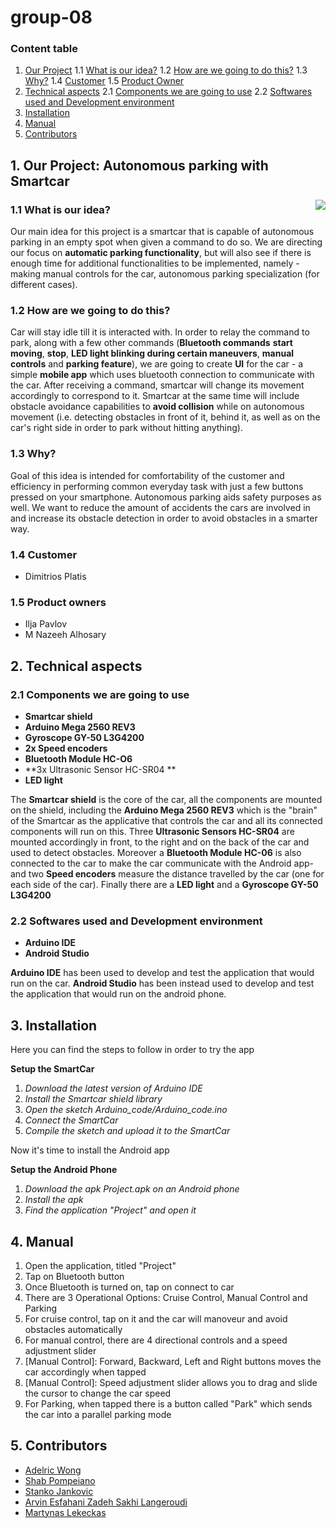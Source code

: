 # group-08

### Content table
1. <a href="#1">Our Project</a>
   1.1 <a href="#1.1">What is our idea?</a>
   1.2 <a href="#1.2">How are we going to do this?</a>
   1.3 <a href="#1.3">Why?</a>
   1.4 <a href="#1.4">Customer</a>
   1.5 <a href="#1.5">Product Owner</a>
2. <a href="#2">Technical aspects</a>
   2.1 <a href="#2.1">Components we are going to use</a>
   2.2 <a href="#2.2">Softwares used and Development environment</a>
3. <a href="#3">Installation</a>
4. <a href="#4">Manual</a>
5. <a href="#5">Contributors</a>

## 1. Our Project: Autonomous parking with Smartcar <a id="1"></a>

<img align="right" src="https://media.giphy.com/media/KHcGe1SGuh6sI2tYgy/giphy.gif">

### 1.1 What is our idea? <a id="1.1"></a>

Our main idea for this project is a smartcar that is capable of autonomous parking in an empty spot when given a command to do so. We are directing our focus on **automatic parking functionality**, but will also see if there is enough time for additional functionalities to be implemented, namely - making manual controls for the car, autonomous parking specialization (for different cases).



### 1.2 How are we going to do this? <a id="1.2"></a>
Car will stay idle till it is interacted with. In order to relay the command to park, along with a few other commands (**Bluetooth commands** **start moving**, **stop**, **LED light blinking during certain maneuvers**, **manual controls** and **parking feature**), we are going to create **UI** for the car - a simple **mobile app** which uses bluetooth connection to communicate with the car. After receiving a command, smartcar will change its movement accordingly to correspond to it. Smartcar at the same time will include obstacle avoidance capabilities to **avoid collision** while on autonomous movement (i.e. detecting obstacles in front of it, behind it, as well as on the car's right side in order to park without hitting anything).

### 1.3 Why? <a id="1.3"></a>
Goal of this idea is intended for comfortability of the customer and efficiency in performing common everyday task with just a few buttons pressed on your smartphone. Autonomous parking aids safety purposes as well. We want to reduce the amount of accidents the cars are involved in and increase its obstacle detection in order to avoid obstacles in a smarter way.

### 1.4 Customer <a id="1.4"></a>
- Dimitrios Platis

### 1.5 Product owners <a id="1.5"></a>
- Ilja Pavlov
- M Nazeeh Alhosary

## 2. Technical aspects <a id="2"></a>

### 2.1 Components we are going to use <a id="2.1"></a>
  - **Smartcar shield**
  - **Arduino Mega 2560 REV3**
  - **Gyroscope GY-50 L3G4200**
  - **2x Speed encoders**
  - **Bluetooth Module HC-O6**
  - **3x Ultrasonic Sensor HC-SR04 **
  - **LED light**

The **Smartcar shield** is the core of the car, all the components are mounted on the shield, including the **Arduino Mega 2560 REV3** which is the "brain" of the Smartcar as the applicative that controls the car and all its connected components will run on this.
Three **Ultrasonic Sensors HC-SR04** are mounted accordingly in front, to the right and on the back of the car and used to detect obstacles. 
Moreover a **Bluetooth Module HC-06** is also connected to the car to make the car communicate with the Android app- and two **Speed encoders** measure the distance travelled by the car (one for each side of the car).
Finally there are a **LED light** and a **Gyroscope GY-50 L3G4200**

### 2.2 Softwares used and Development environment <a id="2.2"></a>
  - **Arduino IDE**
  - **Android Studio**

**Arduino IDE** has been used to develop and test the application that would run on the car.
**Android Studio** has been instead used to develop and test the application that would run on the android phone.



## 3. Installation <a id="3"></a>

Here you can find the steps to follow in order to try the app

**Setup the SmartCar**
1. *Download the latest version of Arduino IDE*
2. *Install the Smartcar shield library*
2. *Open the sketch Arduino_code/Arduino_code.ino*
3. *Connect the SmartCar*
4. *Compile the sketch and upload it to the SmartCar*

Now it's time to install the Android app

**Setup the Android Phone**
1. *Download the apk Project.apk on an Android phone*
2. *Install the apk*
3. *Find the application "Project" and open it*


## 4. Manual <a id="4"></a>

1. Open the application, titled "Project"
2. Tap on Bluetooth button
3. Once Bluetooth is turned on, tap on connect to car
4. There are 3 Operational Options: Cruise Control, Manual Control and Parking
5. For cruise control, tap on it and the car will manoveur and avoid obstacles automatically
6. For manual control, there are 4 directional controls and a speed adjustment slider
7. [Manual Control]: Forward, Backward, Left and Right buttons moves the car accordingly when tapped
8. [Manual Control]: Speed adjustment slider allows you to drag and slide the cursor to change the car speed
9. For Parking, when tapped there is a button called "Park" which sends the car into a parallel 	parking mode

## 5. Contributors <a id="5"></a>
- <a href="https://github.com/FrenzyRic">Adelric Wong</a>
- <a href="https://github.com/Shab98">Shab Pompeiano</a>
- <a href="https://github.com/7SJ7">Stanko Jankovic</a>
- <a href="https://github.com/The-R-Win">Arvin Esfahani Zadeh Sakhi Langeroudi</a>
- <a href="https://github.com/TheMartyLekekas">Martynas Lekeckas</a> 
